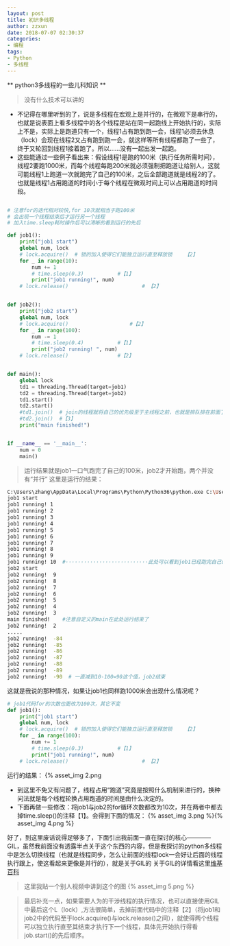 ```yaml
---
layout: post
title: 初识多线程
author: zzxun
date: 2018-07-07 02:30:37
categories:
- 编程
tags:
- Python
- 多线程
---
```


** python3多线程的一些儿科知识 **

> 没有什么技术可以讲的

+ 不记得在哪里听到的了，说是多线程在宏观上是并行的，在微观下是串行的，也就是说表面上看多线程中的各个线程是站在同一起跑线上开始执行的，实际上不是，实际上是跑道只有一个，线程1占有跑到跑一会，线程1必须去休息（lock）会现在线程2又占有跑到跑一会，就这样等所有线程都跑了一些了，终于又轮回到线程1接着跑了。所以……没有一起出发一起跑。
+ 这些能通过一些例子看出来：假设线程1是跑的100米（执行任务所需时间），线程2要跑1000米，而每个线程每跑200米就必须强制把跑道让给别人，这就可能线程1上跑道一次就跑完了自己的100米，之后全部跑道就是线程2的了。也就是线程1占用跑道的时间小于每个线程在微观时间上可以占用跑道的时间段。

<!--more-->
~~~python

# 注意for的迭代相对较快,for 10次就相当于跑100米
# 会出现一个线程结束后才运行另一个线程
# 加入time.sleep耗时操作后可以清晰的看到运行的先后

def job1():
    print("job1 start")
    global num, lock
    # lock.acquire()  # 锁的加入使得它们能独立运行直至释放锁    【2】
    for _ in range(10):
        num += 1
        # time.sleep(0.3)           #【1】
        print("job1 running!", num)
    # lock.release()                        # 【2】


def job2():
    print("job2 start")
    global num, lock
    # lock.acquire()                    #【2】
    for _ in range(100):
        num -= 1
        # time.sleep(0.4)           #【1】
        print("job2 running! ", num)
    # lock.release()                #【2】


def main():
    global lock
    td1 = threading.Thread(target=job1)
    td2 = threading.Thread(target=job2)
    td1.start()
    td2.start()
    #td1.join()  # join的线程就将自己的优先级至于主线程之前，也就是排队排在前面了【3】
    #td2.join()  #【3】
    print("main finished!")


if __name__ == '__main__':
    num = 0
    main()
~~~
> 运行结果就是job1一口气跑完了自己的100米，job2才开始跑，两个并没有“并行”
这里是运行的结果：
~~~bash
C:\Users\zhang\AppData\Local\Programs\Python\Python36\python.exe C:\Users\zhang\PycharmProjects\MultiProcess_Thread\td_demo3_lock.py
job1 start
job1 running! 1
job1 running! 2
job1 running! 3
job1 running! 4
job1 running! 5
job1 running! 6
job1 running! 7
job1 running! 8
job1 running! 9
job1 running! 10  #···························此处可以看到job1已经跑完自己的100米了，job2才开始上跑道
job2 start     
job2 running!  9
job2 running!  8
job2 running!  7
job2 running!  6
job2 running!  5
job2 running!  4
job2 running!  3
main finished!    #注意自定义的main在此处运行结束了
job2 running!  2
.....
job2 running!  -84
job2 running!  -85
job2 running!  -86
job2 running!  -87
job2 running!  -88
job2 running!  -89
job2 running!  -90  # 一直减到10-100=90这个值，job2结束
~~~
这就是我说的那种情况，如果让job1也同样跑1000米会出现什么情况呢？
~~~python
# job1代码for的次数也更改为100次，其它不变
def job1():
    print("job1 start")
    global num, lock
    # lock.acquire()  # 锁的加入使得它们能独立运行直至释放锁    【2】
    for _ in range(100):
        num += 1
        # time.sleep(0.3)           #【1】
        print("job1 running!", num)
    # lock.release()                        # 【2】
~~~
运行的结果：
{% asset_img 2.png 

+ 到这里不免又有问题了，线程占用“跑道”究竟是按照什么机制来进行的，换种问法就是每个线程轮换占用跑道的时间是由什么决定的。
+ 下面再做一些修改：将job1与job2的for循环次数都改为10次，并在两者中都去掉time.sleep()的注释【1】。会得到下面的情况：
{% asset_img 3.png %}{% asset_img 4.png %}

好了，到这里废话说得足够多了，下面引出我前面一直在探讨的核心————GIL，虽然我前面没有透露半点关于这个东西的内容，但是我探讨的python多线程中是怎么切换线程（也就是线程同步，怎么让前面的线程lock一会好让后面的线程执行跟上，使这看起来更像是并行的），就是关于GIL的
关于GIL的详情看这里[维基百科](https://en.wikipedia.org/wiki/Global_interpreter_lock)
> 这里我贴一个别人视频中讲到这个的图
{% asset_img 5.png %}

> 最后补充一点，如果需要人为的干涉线程的执行情况，也可以直接使用GIL中最后这个L（lock）,方法很简单，去掉前面代码中的注释【2】（将job1和job2中的代码至于lock.acquire()与lock.release()之间），就使得两个线程可以独立执行直至其结束才执行下一个线程，具体先开始执行得看job.start()的先后顺序。

